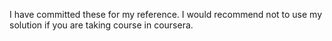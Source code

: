 I have committed these for my reference. I would recommend not to use my solution if you are taking course in coursera.
